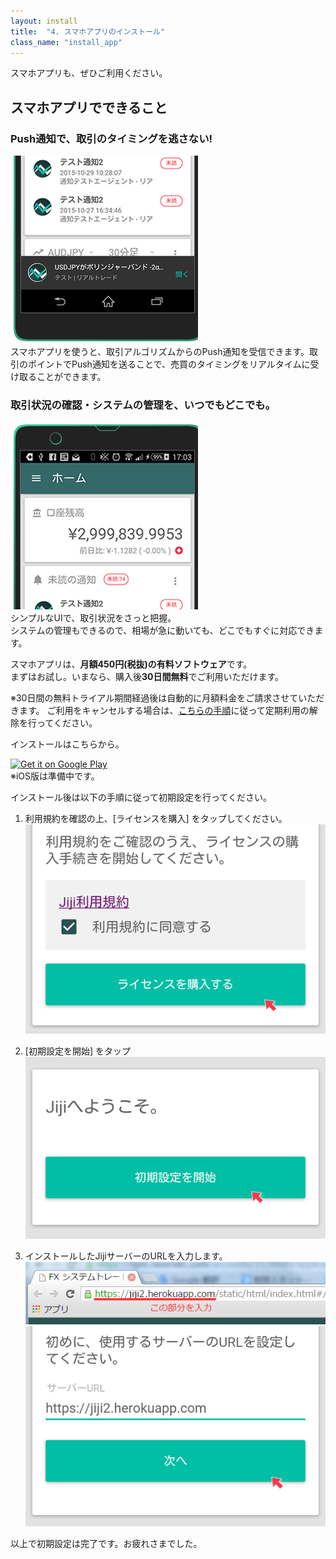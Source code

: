 ```yaml
---
layout: install
title:  "4. スマホアプリのインストール"
class_name: "install_app"
---
```

スマホアプリも、ぜひご利用ください。

<div class="push">
  <h2>スマホアプリでできること</h2>
  <div class="boxes">
    <div class="box box2">
      <h3>Push通知で、取引のタイミングを逃さない!</h3>
      <img src="/images/install/app_future_01.png" />
      <div>
        スマホアプリを使うと、取引アルゴリズムからのPush通知を受信できます。取引のポイントでPush通知を送ることで、売買のタイミングをリアルタイムに受け取ることができます。
       </div>
    </div>
    <div class="box box2">
      <h3>取引状況の確認・システムの管理を、いつでもどこでも。</h3>
      <img src="/images/install/app_future_02.png" />
      <div>
        シンプルなUIで、取引状況をさっと把握。<br/>
        システムの管理もできるので、相場が急に動いても、どこでもすぐに対応できます。
      </div>
    </div>
  </div>
</div>

スマホアプリは、<b>月額450円(税抜)の有料ソフトウェア</b>です。<br/>
まずはお試し。いまなら、購入後<b>30日間無料</b>でご利用いただけます。


<div class="warn no_indent">
※30日間の無料トライアル期間経過後は自動的に月額料金をご請求させていただきます。
ご利用をキャンセルする場合は、<a href="https://support.google.com/googleplay/answer/2476088?hl=ja" target="_blank">こちらの手順</a>に従って定期利用の解除を行ってください。
</div>

インストールはこちらから。

<div class="android_badge">
  <a id="install_app" target="_blank"  href="https://play.google.com/store/apps/details?id=net.unageanu.jiji&utm_source=global_co&utm_medium=prtnr&utm_content=Mar2515&utm_campaign=PartBadge&pcampaignid=MKT-Other-global-all-co-prtnr-py-PartBadge-Mar2515-1"><img alt="Get it on Google Play" src="https://play.google.com/intl/en_us/badges/images/generic/en-play-badge.png" /></a>

  <div class="info">※iOS版は準備中です。</div>
</div>

インストール後は以下の手順に従って初期設定を行ってください。

1. 利用規約を確認の上、[ライセンスを購入] をタップしてください。
![手順1](/images/install/install_app_01.png)

2. [初期設定を開始] をタップ
![手順2](/images/install/install_app_02.png)

3. インストールしたJijiサーバーのURLを入力します。
![手順4](/images/install/install_app_04.png)
![手順3](/images/install/install_app_03.png)

以上で初期設定は完了です。お疲れさまでした。

<script >
$( document ).ready(function() {
  $('#install_app').on('click', function() {
    ga('send', 'event', 'install', 'install_app');
  });
});
</script>
